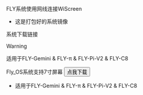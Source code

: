 FLY系统使用网线连接WiScreen

* 这是打包好的系统镜像

系统下载链接

>[!Warning]
>
>适用于FLY-Gemini & FLY-π & FLY-Pi-V2 & FLY-C8

 Fly_OS系统支持7寸屏幕  <button onclick="window.location.href='https://cdn.mellow.klipper.cn/IMG/Beta/Fly_OS%E7%B3%BB%E7%BB%9F%E6%94%AF%E6%8C%817%E5%AF%B8%E5%B1%8F%E5%B9%95.img.xz'">点我下载</button>

* 适用于FLY-Gemini & FLY-π & FLY-Pi-V2 & FLY-C8

